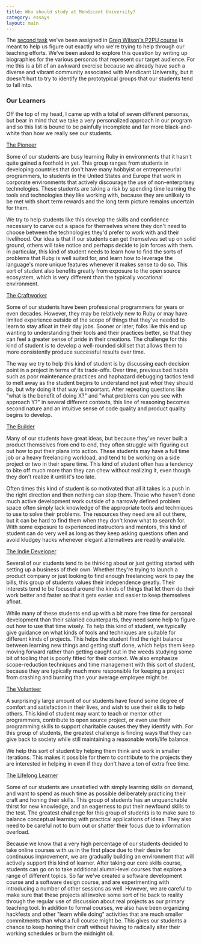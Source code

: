 ```yaml
---
title: Who should study at Mendicant University?
category: essays
layout: main
---
```


The [second task](http://p2pu.org/en/groups/how-to-teach-webcraft-and-programming-to-free-range-students/content/what-do-you-want-your-learners-to-learn/) we've been assigned in [Greg Wilson's P2PU course](http://p2pu.org/en/groups/how-to-teach-webcraft-and-programming-to-free-range-students) is meant to help us figure out exactly who we're trying to help through our teaching efforts. We've been asked to explore this question by writing up biographies for the various personas that represent our target audience. For me this is a bit of an awkward exercise because we already have such a diverse and vibrant community associated with Mendicant University, but it doesn't hurt to try to identify the prototypical groups that our students tend to fall into. 

### Our Learners

Off the top of my head, I came up with a total of seven different personas, but bear in mind that we take a very personalized approach in our program and so this list is bound to be painfully incomplete and far more black-and-white than how we really see our students.

<p><u>The Pioneer</u></p>

Some of our students are busy learning Ruby in environments that it hasn't quite gained a foothold in yet. This group ranges from students in developing countries that don't have many hobbyist or entrepreneurial programmers, to students in the United States and Europe that work in corporate environments that actively discourage the use of non-enterprisey technologies. These students are taking a risk by spending time learning the tools and technologies they like working with, because they are unlikely to be met with short term rewards and the long term picture remains uncertain for them. 

We try to help students like this develop the skills and confidence necessary to carve out a space for themselves where they don't need to choose between the technologies they'd prefer to work with and their livelihood. Our idea is that if our students can get themselves set up on solid ground, others will take notice and perhaps decide to join forces with them. In particular, this kind of student needs to learn how to find the sorts of problems that Ruby is well suited for, and learn how to leverage the language's more unique features whenever it makes sense to do so. This sort of student also benefits greatly from exposure to the open source ecosystem, which is very different than the typically vocational environment. 

<p><u>The Craftworker</u></p>

Some of our students have been professional programmers for years or even decades. However, they may be relatively new to Ruby or may have limited experience outside of the scope of things that they've needed to learn to stay afloat in their day jobs. Sooner or later, folks like this end up wanting to understanding their tools and their practices better, so that they can feel a greater sense of pride in their creations. The challenge for this kind of student is to develop a well-rounded skillset that allows them to more consistently produce successful results over time.

The way we try to help this kind of student is by discussing each decision point in a project in terms of its trade-offs. Over time, previous bad habits such as poor maintenance practices and haphazard debugging tactics tend to melt away as the student begins to understand not just *what* they should do, but *why* doing it that way is important. After repeating questions like "what is the benefit of doing X?" and "what problems can you see with approach Y?" in several different contexts, this line of reasoning becomes second nature and an intuitive sense of code quality and product quality begins to develop.

<p><u>The Builder</u></p>

Many of our students have great ideas, but because they've never built a product themselves from end to end, they often struggle with figuring out out how to put their plans into action. These students may have a full time job or a heavy freelancing workload, and tend to be working on a side project or two in their spare time. This kind of student often has a tendency to bite off much more than they can chew without realizing it, even though they don't realize it until it's too late.

Often times this kind of student is so motivated that all it takes is a push in the right direction and then nothing can stop them. Those who haven't done much active development work outside of a narrowly defined problem space often simply lack knowledge of the appropriate tools and techniques to use to solve their problems. The resources they need are all out there, but it can be hard to find them when they don't know what to search for. With some exposure to experienced instructors and mentors, this kind of student can do very well as long as they keep asking questions often and avoid kludgey hacks whenever elegant alternatives are readily available.

<p><u>The Indie Developer</u></p>

Several of our students tend to be thinking about or just getting started with setting up a business of their own. Whether they're trying to launch a product company or just looking to find enough freelancing work to pay the bills, this group of students values their independence greatly. Their interests tend to be focused around the kinds of things that let them do their work better and faster so that it gets easier and easier to keep themselves afloat.

While many of these students end up with a bit more free time for personal development than their salaried counterparts, they need some help to figure out how to use that time wisely. To help this kind of student, we typically give guidance on what kinds of tools and techniques are suitable for different kinds of projects. This helps the student find the right balance between learning new things and getting stuff done, which helps them keep moving forward rather than getting caught out in the weeds studying some bit of tooling that is poorly fitted for their context. We also emphasize scope-reduction techniques and time management with this sort of student, because they are typically much more responsible for keeping a project from crashing and burning than your average employee might be.

<p><u>The Volunteer</u></p>

A surprisingly large amount of our students have found some degree of comfort and satisfaction in their lives, and wish to use their skills to help others. This kind of student may want to teach or mentor other programmers, contribute to open source project, or even use their programming skills to support charitable causes they they identify with. For this group of students, the greatest challenge is finding ways that they can give back to society while still maintaining a reasonable work/life balance.

We help this sort of student by helping them think and work in smaller iterations. This makes it possible for them to contribute to the projects they are interested in helping in even if they don't have a ton of extra free time.

<p><u>The Lifelong Learner</u></p>

Some of our students are unsatisfied with simply learning skills on demand, and want to spend as much time as possible deliberately practicing their craft and honing their skills. This group of students has an unquenchable thirst for new knowledge, and an eagerness to put their newfound skills to the test. The greatest challenge for this group of students is to make sure to balance conceptual learning with practical applications of ideas. They also need to be careful not to burn out or shatter their focus due to information overload.

Because we know that a very high percentage of our students decided to take online courses with us in the first place due to their desire for continuous improvement, we are gradually building an environment that will actively support this kind of learner. After taking our core skills course, students can go on to take additional alumni-level courses that explore a range of different topics. So far we've created a software development course and a software design course, and are experimenting with introducing a number of other sessions as well. However, we are careful to make sure that these projects all involve some sort of tie back to reality through the regular use of discussion about real projects as our primary teaching tool. In addition to formal courses, we also have been organizing hackfests and other "learn while doing" activities that are much smaller commitments than what a full course might be. This gives our students a chance to keep honing their craft without having to radically alter their working schedules or burn the midnight oil.
